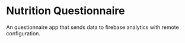 # Nutrition Questionnaire

An questionnaire app that sends data to firebase analytics with remote configuration.

